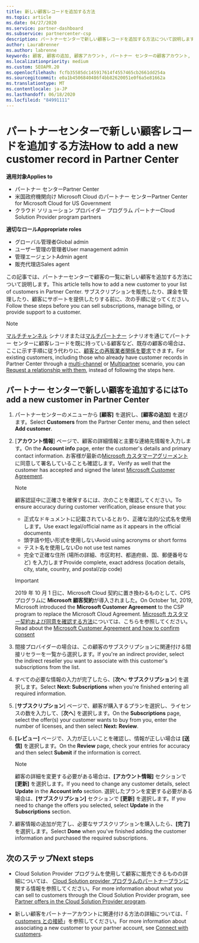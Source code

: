 ```yaml
---
title: 新しい顧客レコードを追加する方法
ms.topic: article
ms.date: 04/27/2020
ms.service: partner-dashboard
ms.subservice: partnercenter-csp
description: パートナーセンターで新しい顧客レコードを追加する方法について説明します。 その後、顧客のサブスクリプションを販売したり、請求を管理したり、カスタマーサポートを提供したりすることができます。
author: LauraBrenner
ms.author: labrenne
keywords: 顧客, 顧客の追加, 顧客アカウント, パートナー センターの顧客アカウント, お客様, お客様の追加, 顧客アカウントの作成
ms.localizationpriority: medium
ms.custom: SEOAPR.20
ms.openlocfilehash: fcfb35585dc145917614f4557465cb2661dd254a
ms.sourcegitcommit: e0a1b4506840486f4bb82620051e0f6a5e81662a
ms.translationtype: MT
ms.contentlocale: ja-JP
ms.lasthandoff: 06/18/2020
ms.locfileid: "84991111"
---
```

# <a name="how-to-add-a-new-customer-record-in-partner-center"></a><span data-ttu-id="f62f4-105">パートナーセンターで新しい顧客レコードを追加する方法</span><span class="sxs-lookup"><span data-stu-id="f62f4-105">How to add a new customer record in Partner Center</span></span>

<span data-ttu-id="f62f4-106">**適用対象**</span><span class="sxs-lookup"><span data-stu-id="f62f4-106">**Applies to**</span></span>

- <span data-ttu-id="f62f4-107">パートナー センター</span><span class="sxs-lookup"><span data-stu-id="f62f4-107">Partner Center</span></span>
- <span data-ttu-id="f62f4-108">米国政府機関向け Microsoft Cloud のパートナー センター</span><span class="sxs-lookup"><span data-stu-id="f62f4-108">Partner Center for Microsoft Cloud for US Government</span></span>
- <span data-ttu-id="f62f4-109">クラウド ソリューション プロバイダー プログラム パートナー</span><span class="sxs-lookup"><span data-stu-id="f62f4-109">Cloud Solution Provider program partners</span></span>

<span data-ttu-id="f62f4-110">**適切なロール**</span><span class="sxs-lookup"><span data-stu-id="f62f4-110">**Appropriate roles**</span></span>

- <span data-ttu-id="f62f4-111">グローバル管理者</span><span class="sxs-lookup"><span data-stu-id="f62f4-111">Global admin</span></span>
- <span data-ttu-id="f62f4-112">ユーザー管理の管理者</span><span class="sxs-lookup"><span data-stu-id="f62f4-112">User management admin</span></span>
- <span data-ttu-id="f62f4-113">管理エージェント</span><span class="sxs-lookup"><span data-stu-id="f62f4-113">Admin agent</span></span>
- <span data-ttu-id="f62f4-114">販売代理店</span><span class="sxs-lookup"><span data-stu-id="f62f4-114">Sales agent</span></span>

<span data-ttu-id="f62f4-115">この記事では、パートナーセンターで顧客の一覧に新しい顧客を追加する方法について説明します。</span><span class="sxs-lookup"><span data-stu-id="f62f4-115">This article tells how to add a new customer to your list of customers in Partner Center.</span></span> <span data-ttu-id="f62f4-116">サブスクリプションを販売したり、課金を管理したり、顧客にサポートを提供したりする前に、次の手順に従ってください。</span><span class="sxs-lookup"><span data-stu-id="f62f4-116">Follow these steps before you can sell subscriptions, manage billing, or provide support to a customer.</span></span>

>[!NOTE]
><span data-ttu-id="f62f4-117">[マルチチャンネル](multichannel.md) シナリオまたは[マルチパートナー](multipartner.md) シナリオを通じてパートナー センターに顧客レコードを既に持っている顧客など、既存の顧客の場合は、ここに示す手順に従う代わりに、[顧客との再販業者関係を要求](request-a-relationship-with-a-customer.md)できます。</span><span class="sxs-lookup"><span data-stu-id="f62f4-117">For existing customers, including those who already have customer records in Partner Center through a [multi-channel](multichannel.md) or [Multipartner](multipartner.md) scenario, you can [Request a relationship with them](request-a-relationship-with-a-customer.md), instead of following the steps here.</span></span>

## <a name="to-add-a-new-customer-in-partner-center"></a><span data-ttu-id="f62f4-118">パートナー センターで新しい顧客を追加するには</span><span class="sxs-lookup"><span data-stu-id="f62f4-118">To add a new customer in Partner Center</span></span>

1. <span data-ttu-id="f62f4-119">パートナーセンターのメニューから **[顧客]** を選択し、**[顧客の追加]** を選びます。</span><span class="sxs-lookup"><span data-stu-id="f62f4-119">Select **Customers** from the Partner Center menu, and then select **Add customer**.</span></span>

2. <span data-ttu-id="f62f4-120">[**アカウント情報**] ページで、顧客の詳細情報と主要な連絡先情報を入力します。</span><span class="sxs-lookup"><span data-stu-id="f62f4-120">On the **Account info** page, enter the customer's details and primary contact information.</span></span> <span data-ttu-id="f62f4-121">お客様が最新の[Microsoft カスタマーアグリーメント](agreements.md)に同意して署名していることも確認します。</span><span class="sxs-lookup"><span data-stu-id="f62f4-121">Verify as well that the customer has accepted and signed the latest [Microsoft Customer Agreement](agreements.md).</span></span>

   >[!NOTE]
   >
   ><span data-ttu-id="f62f4-122">顧客認証中に正確さを確保するには、次のことを確認してください。</span><span class="sxs-lookup"><span data-stu-id="f62f4-122">To ensure accuracy during customer verification, please ensure that you:</span></span>
   >
   >- <span data-ttu-id="f62f4-123">正式なドキュメントに記載されているとおり、正確な法的/公式名を使用します。</span><span class="sxs-lookup"><span data-stu-id="f62f4-123">Use exact legal/official name as it appears in the official documents</span></span>
   >- <span data-ttu-id="f62f4-124">頭字語や短い形式を使用しない</span><span class="sxs-lookup"><span data-stu-id="f62f4-124">Avoid using acronyms or short forms</span></span>
   >- <span data-ttu-id="f62f4-125">テスト名を使用しない</span><span class="sxs-lookup"><span data-stu-id="f62f4-125">Do not use test names</span></span>
   >- <span data-ttu-id="f62f4-126">完全で正確な住所 (場所の詳細、市区町村、都道府県、国、郵便番号など) を入力します</span><span class="sxs-lookup"><span data-stu-id="f62f4-126">Provide complete, exact address (location details, city, state, country, and postal/zip code)</span></span>

   >[!IMPORTANT]
   > <span data-ttu-id="f62f4-127">2019 年 10 月 1 日に、Microsoft Cloud 契約に置き換わるものとして、CPS プログラムに **Microsoft 顧客契約**が導入されました。</span><span class="sxs-lookup"><span data-stu-id="f62f4-127">On October 1st, 2019, Microsoft introduced the **Microsoft Customer Agreement** to the CSP program to replace the Microsoft Cloud Agreement.</span></span> <span data-ttu-id="f62f4-128">[Microsoft カスタマー契約および同意を確認する方法](confirm-customer-agreement.md)については、こちらを参照してください。</span><span class="sxs-lookup"><span data-stu-id="f62f4-128">Read about the [Microsoft Customer Agreement and how to confirm consent](confirm-customer-agreement.md)</span></span>
  
3. <span data-ttu-id="f62f4-129">間接プロバイダーの場合は、この顧客のサブスクリプションに関連付ける間接リセラーを一覧から選択します。</span><span class="sxs-lookup"><span data-stu-id="f62f4-129">If you're an indirect provider, select the indirect reseller you want to associate with this customer's subscriptions from the list.</span></span>

4. <span data-ttu-id="f62f4-130">すべての必要な情報の入力が完了したら、[**次へ: サブスクリプション**] を選択します。</span><span class="sxs-lookup"><span data-stu-id="f62f4-130">Select **Next: Subscriptions** when you're finished entering all required information.</span></span>

5. <span data-ttu-id="f62f4-131">[**サブスクリプション**] ページで、顧客が購入するプランを選択し、ライセンスの数を入力して、[**次へ**] を選択します。</span><span class="sxs-lookup"><span data-stu-id="f62f4-131">On the **Subscriptions** page, select the offer(s) your customer wants to buy from you, enter the number of licenses, and then select **Next: Review**.</span></span>

6. <span data-ttu-id="f62f4-132">**[レビュー]** ページで、入力が正しいことを確認し、情報が正しい場合は **[送信]** を選択します。</span><span class="sxs-lookup"><span data-stu-id="f62f4-132">On the **Review** page, check your entries for accuracy and then select **Submit** if the information is correct.</span></span>

   >[!NOTE]
   ><span data-ttu-id="f62f4-133">顧客の詳細を変更する必要がある場合は、**[アカウント情報]** セクションで **[更新]** を選択します。</span><span class="sxs-lookup"><span data-stu-id="f62f4-133">If you need to change any customer details, select **Update** in the **Account info** section.</span></span> <span data-ttu-id="f62f4-134">選択したプランを変更する必要がある場合は、**[サブスクリプション]** セクションで **[更新]** を選択します。</span><span class="sxs-lookup"><span data-stu-id="f62f4-134">If you need to change the offers you selected, select **Update** in the **Subscriptions** section.</span></span>

7. <span data-ttu-id="f62f4-135">顧客情報の追加が完了し、必要なサブスクリプションを購入したら、**[完了]** を選択します。</span><span class="sxs-lookup"><span data-stu-id="f62f4-135">Select **Done** when you've finished adding the customer information and purchased the required subscriptions.</span></span>

## <a name="next-steps"></a><span data-ttu-id="f62f4-136">次のステップ</span><span class="sxs-lookup"><span data-stu-id="f62f4-136">Next steps</span></span>

- <span data-ttu-id="f62f4-137">Cloud Solution Provider プログラムを使用して顧客に販売できるものの詳細については、 [Cloud Solution provider プログラムのパートナープランに](csp-offers.md)関する情報を参照してください。</span><span class="sxs-lookup"><span data-stu-id="f62f4-137">For more information about what you can sell to customers through the Cloud Solution Provider program, see [Partner offers in the Cloud Solution Provider program](csp-offers.md).</span></span>

- <span data-ttu-id="f62f4-138">新しい顧客をパートナーアカウントに関連付ける方法の詳細については、「 [customers との接続](customer-accounts.md)」を参照してください。</span><span class="sxs-lookup"><span data-stu-id="f62f4-138">For more information about associating a new customer to your partner account, see [Connect with customers](customer-accounts.md).</span></span>
